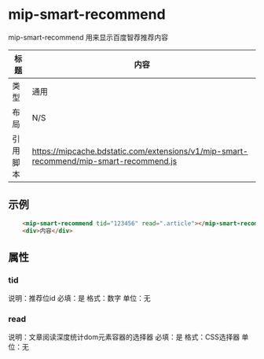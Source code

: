 # mip-smart-recommend

mip-smart-recommend 用来显示百度智荐推荐内容

标题|内容
----|----
类型| 通用
布局|N/S
引用脚本|https://mipcache.bdstatic.com/extensions/v1/mip-smart-recommend/mip-smart-recommend.js

## 示例

```html
    <mip-smart-recommend tid="123456" read=".article"></mip-smart-recommend>
    <div>内容</div>
```

## 属性

### tid

说明：推荐位id
必填：是
格式：数字
单位：无

### read

说明：文章阅读深度统计dom元素容器的选择器
必填：是
格式：CSS选择器
单位：无

